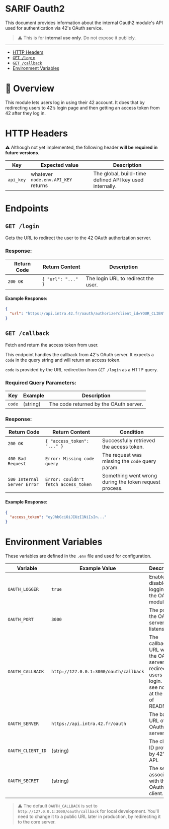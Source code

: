 # SARIF Oauth2

This document provides information about the internal Oauth2 module's API used for authentication via 42's OAuth service.

> ⚠️ This is for **internal use only**. Do not expose it publicly.

---

- [HTTP Headers](#http-headers)
- [`GET /login`](#get-login)
- [`GET /callback`](#get-callback)
- [Environment Variables](#environment-variables)

# 🔐 Overview

This module lets users log in using their 42 account. It does that by redirecting users to 42’s login page and then getting an access token from 42 after they log in.

# HTTP Headers

⚠️ Although not yet implemented, the following header **will be required in future versions**.

| Key       | Expected value               | Description                                             |
| --------- | ---------------------------- | ------------------------------------------------------- |
| `api_key` | whatever `node.env.API_KEY` returns | The global, build-time defined API key used internally. |

# Endpoints

## `GET /login`

Gets the URL to redirect the user to the 42 OAuth authorization server.

### Response:

| Return Code | Return Content                         | Description                          |
| ----------- | -------------------------------------- | ------------------------------------ |
| `200 OK`    | `{ "url": "..." }`                     | The login URL to redirect the user. |

#### Example Response:

```json
{
  "url": "https://api.intra.42.fr/oauth/authorize?client_id=YOUR_CLIENT_ID&callback_uri=http://127.0.0.1:3000/oauth/callback&response_type=code"
}
```

## `GET /callback`

Fetch and return the access token from user.

This endpoint handles the callback from 42's OAuth server. It expects a `code` in the query string and will return an access token.

`code` is provided by the URL redirection from `GET /login` as a HTTP query.

### Required Query Parameters:

| Key   | Example         | Description                             |
| ----- | --------------- | --------------------------------------- |
| `code`| (string)  | The code returned by the OAuth server.  |

### Response:

| Return Code                 | Return Content                         | Condition                                              |
| --------------------------- | -------------------------------------- | ------------------------------------------------------ |
| `200 OK`                    | `{ "access_token": "..." }`           | Successfully retrieved the access token.               |
| `400 Bad Request`           | `Error: Missing code query`           | The request was missing the `code` query param.        |
| `500 Internal Server Error` | `Error: couldn't fetch access_token`  | Something went wrong during the token request process. |

#### Example Response:

```json
{
  "access_token": "eyJhbGciOiJIUzI1NiIsIn..."
}
```

# Environment Variables

These variables are defined in the `.env` file and used for configuration.

| Variable           | Example Value                               | Description                                                           |
| ------------------ | ------------------------------------------- | --------------------------------------------------------------------- |
| `OAUTH_LOGGER`     | `true`                                      | Enables or disables logging for the OAuth module.                     |
| `OAUTH_PORT`       | `3000`                                      | The port the OAuth server listens on.                                 |
| `OAUTH_CALLBACK`   | `http://127.0.0.1:3000/oauth/callback`       | The callback URL where the OAuth server redirects users after login. (⚠️ see notes at the end of README) |
| `OAUTH_SERVER`     | `https://api.intra.42.fr/oauth`             | The base URL of 42’s OAuth server.                                    |
| `OAUTH_CLIENT_ID`  | (string)                                    | The client ID provided by 42's API.                                   |
| `OAUTH_SECRET`     | (string)                                    | The secret associated with the OAuth client.                          |

> ⚠️ The default `OAUTH_CALLBACK` is set to `http://127.0.0.1:3000/oauth/callback` for local development. You'll need to change it to a public URL later in production, by redirecting it to the core server.